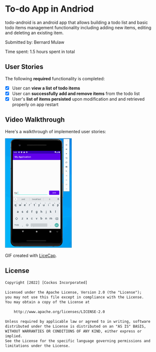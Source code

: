 # To-do App in Andriod

todo-android is an android app that allows building a todo list and basic todo items management functionality including adding new items, editing and deleting an existing item.

Submitted by: Bernard Mulaw

Time spent: 1.5 hours spent in total

## User Stories

The following **required** functionality is completed:

* [x] User can **view a list of todo items**
* [x] User can **successfully add and remove items** from the todo list
* [x] User's **list of items persisted** upon modification and and retrieved properly on app restart

## Video Walkthrough

Here's a walkthrough of implemented user stories:

<!-- ![Final Demo](http://i.imgur.com/gallery/ZiA1E59.gif) -->
<img src='./final_demo.gif' title='Video Walkthrough' width='220px' height='360px' alt='Video Walkthrough' />
<!-- <blockquote class="imgur-embed-pub" lang="en" data-id="a/ZiA1E59"  ><a href="//imgur.com/a/ZiA1E59">demo on to-do android app</a></blockquote><script async src="//s.imgur.com/min/embed.js" charset="utf-8"></script> -->

GIF created with [LiceCap](http://www.cockos.com/licecap/).

## License

    Copyright [2022] [Cockos Incorporated]

    Licensed under the Apache License, Version 2.0 (the "License");
    you may not use this file except in compliance with the License.
    You may obtain a copy of the License at

        http://www.apache.org/licenses/LICENSE-2.0

    Unless required by applicable law or agreed to in writing, software
    distributed under the License is distributed on an "AS IS" BASIS,
    WITHOUT WARRANTIES OR CONDITIONS OF ANY KIND, either express or implied.
    See the License for the specific language governing permissions and
    limitations under the License.
